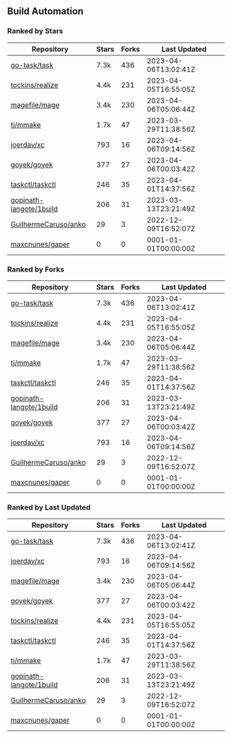 ## Build Automation

### Ranked by Stars

| Repository | Stars | Forks | Last Updated |
|------------|-------|-------|--------------|
| [go-task/task](https://github.com/go-task/task) | 7.3k | 436 | 2023-04-06T13:02:41Z |
| [tockins/realize](https://github.com/tockins/realize) | 4.4k | 231 | 2023-04-05T16:55:05Z |
| [magefile/mage](https://github.com/magefile/mage) | 3.4k | 230 | 2023-04-06T05:06:44Z |
| [tj/mmake](https://github.com/tj/mmake) | 1.7k | 47 | 2023-03-29T11:38:56Z |
| [joerdav/xc](https://github.com/joerdav/xc) | 793 | 16 | 2023-04-06T09:14:56Z |
| [goyek/goyek](https://github.com/goyek/goyek) | 377 | 27 | 2023-04-06T00:03:42Z |
| [taskctl/taskctl](https://github.com/taskctl/taskctl) | 246 | 35 | 2023-04-01T14:37:56Z |
| [gopinath-langote/1build](https://github.com/gopinath-langote/1build) | 206 | 31 | 2023-03-13T23:21:49Z |
| [GuilhermeCaruso/anko](https://github.com/GuilhermeCaruso/anko) | 29 | 3 | 2022-12-09T16:52:07Z |
| [maxcnunes/gaper](https://github.com/maxcnunes/gaper) | 0 | 0 | 0001-01-01T00:00:00Z |

### Ranked by Forks

| Repository | Stars | Forks | Last Updated |
|------------|-------|-------|--------------|
| [go-task/task](https://github.com/go-task/task) | 7.3k | 436 | 2023-04-06T13:02:41Z |
| [tockins/realize](https://github.com/tockins/realize) | 4.4k | 231 | 2023-04-05T16:55:05Z |
| [magefile/mage](https://github.com/magefile/mage) | 3.4k | 230 | 2023-04-06T05:06:44Z |
| [tj/mmake](https://github.com/tj/mmake) | 1.7k | 47 | 2023-03-29T11:38:56Z |
| [taskctl/taskctl](https://github.com/taskctl/taskctl) | 246 | 35 | 2023-04-01T14:37:56Z |
| [gopinath-langote/1build](https://github.com/gopinath-langote/1build) | 206 | 31 | 2023-03-13T23:21:49Z |
| [goyek/goyek](https://github.com/goyek/goyek) | 377 | 27 | 2023-04-06T00:03:42Z |
| [joerdav/xc](https://github.com/joerdav/xc) | 793 | 16 | 2023-04-06T09:14:56Z |
| [GuilhermeCaruso/anko](https://github.com/GuilhermeCaruso/anko) | 29 | 3 | 2022-12-09T16:52:07Z |
| [maxcnunes/gaper](https://github.com/maxcnunes/gaper) | 0 | 0 | 0001-01-01T00:00:00Z |

### Ranked by Last Updated

| Repository | Stars | Forks | Last Updated |
|------------|-------|-------|--------------|
| [go-task/task](https://github.com/go-task/task) | 7.3k | 436 | 2023-04-06T13:02:41Z |
| [joerdav/xc](https://github.com/joerdav/xc) | 793 | 16 | 2023-04-06T09:14:56Z |
| [magefile/mage](https://github.com/magefile/mage) | 3.4k | 230 | 2023-04-06T05:06:44Z |
| [goyek/goyek](https://github.com/goyek/goyek) | 377 | 27 | 2023-04-06T00:03:42Z |
| [tockins/realize](https://github.com/tockins/realize) | 4.4k | 231 | 2023-04-05T16:55:05Z |
| [taskctl/taskctl](https://github.com/taskctl/taskctl) | 246 | 35 | 2023-04-01T14:37:56Z |
| [tj/mmake](https://github.com/tj/mmake) | 1.7k | 47 | 2023-03-29T11:38:56Z |
| [gopinath-langote/1build](https://github.com/gopinath-langote/1build) | 206 | 31 | 2023-03-13T23:21:49Z |
| [GuilhermeCaruso/anko](https://github.com/GuilhermeCaruso/anko) | 29 | 3 | 2022-12-09T16:52:07Z |
| [maxcnunes/gaper](https://github.com/maxcnunes/gaper) | 0 | 0 | 0001-01-01T00:00:00Z |

